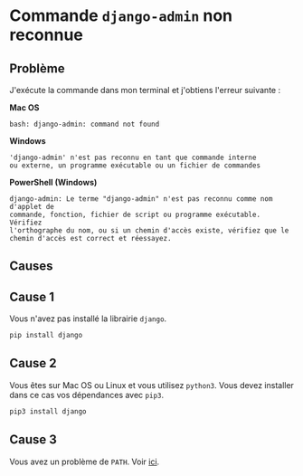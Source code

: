 # Commande `django-admin` non reconnue

## Problème

J'exécute la commande dans mon terminal et j'obtiens l'erreur suivante :

**Mac OS**
```
bash: django-admin: command not found
```

**Windows**
```
'django-admin' n'est pas reconnu en tant que commande interne
ou externe, un programme exécutable ou un fichier de commandes
```

**PowerShell (Windows)**
```
django-admin: Le terme "django-admin" n'est pas reconnu comme nom d'applet de
commande, fonction, fichier de script ou programme exécutable. Vérifiez
l'orthographe du nom, ou si un chemin d'accès existe, vérifiez que le
chemin d'accès est correct et réessayez.
```

## Causes

## Cause 1

Vous n'avez pas installé la librairie `django`.

```bash
pip install django
```

## Cause 2

Vous êtes sur Mac OS ou Linux et vous utilisez `python3`. Vous devez installer dans ce cas vos dépendances avec `pip3`.

```bash
pip3 install django
```

## Cause 3

Vous avez un problème de `PATH`. Voir [ici](./regler-les-problemes-de-path.md).